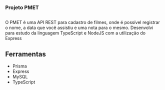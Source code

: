 ### Projeto PMET

##

O PMET é uma API REST para cadastro de filmes, onde é possível registrar o nome, a data que você assistiu e uma nota para o mesmo. 
Desenvolvi para estudo da linguagem TypeScript e NodeJS com a utilização do Express

## Ferramentas
* Prisma
* Express
* MySQL
* TypeScript
